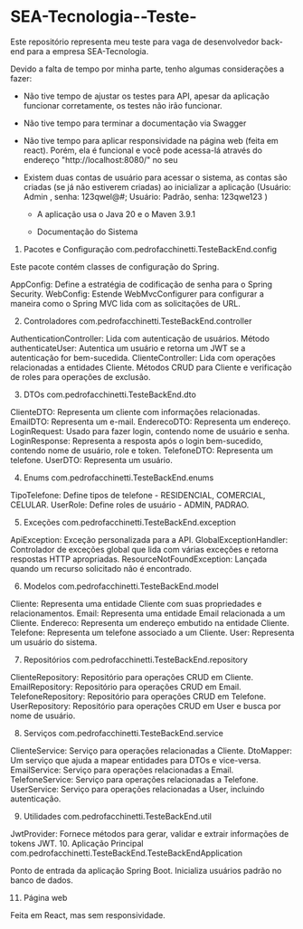 # SEA-Tecnologia--Teste-
Este repositório representa meu teste para vaga de desenvolvedor back-end para a empresa SEA-Tecnologia.

Devido a falta de tempo por minha parte, tenho algumas considerações a fazer:

- Não tive tempo de ajustar os testes para API, apesar da aplicação funcionar corretamente, os testes não irão funcionar.

- Não tive tempo para terminar a documentação via Swagger

- Não tive tempo para aplicar responsividade na página web (feita em react). Porém, ela é funcional e você pode acessa-lá através do endereço "http://localhost:8080/" no seu

- Existem duas contas de usuário para acessar o sistema, as contas são criadas (se já não estiverem criadas) ao inicializar a aplicação
  (Usuário: Admin , senha: 123qwel@#; Usuário: Padrão, senha: 123qwe123 )

  - A aplicação usa o Java 20 e o Maven 3.9.1
 
  - Documentação do Sistema
1. Pacotes e Configuração
com.pedrofacchinetti.TesteBackEnd.config

Este pacote contém classes de configuração do Spring.

AppConfig: Define a estratégia de codificação de senha para o Spring Security.
WebConfig: Estende WebMvcConfigurer para configurar a maneira como o Spring MVC lida com as solicitações de URL.

2. Controladores
com.pedrofacchinetti.TesteBackEnd.controller

AuthenticationController: Lida com autenticação de usuários.
Método authenticateUser: Autentica um usuário e retorna um JWT se a autenticação for bem-sucedida.
ClienteController: Lida com operações relacionadas a entidades Cliente.
Métodos CRUD para Cliente e verificação de roles para operações de exclusão.

3. DTOs
com.pedrofacchinetti.TesteBackEnd.dto

ClienteDTO: Representa um cliente com informações relacionadas.
EmailDTO: Representa um e-mail.
EnderecoDTO: Representa um endereço.
LoginRequest: Usado para fazer login, contendo nome de usuário e senha.
LoginResponse: Representa a resposta após o login bem-sucedido, contendo nome de usuário, role e token.
TelefoneDTO: Representa um telefone.
UserDTO: Representa um usuário.

4. Enums
com.pedrofacchinetti.TesteBackEnd.enums

TipoTelefone: Define tipos de telefone - RESIDENCIAL, COMERCIAL, CELULAR.
UserRole: Define roles de usuário - ADMIN, PADRAO.

5. Exceções
com.pedrofacchinetti.TesteBackEnd.exception

ApiException: Exceção personalizada para a API.
GlobalExceptionHandler: Controlador de exceções global que lida com várias exceções e retorna respostas HTTP apropriadas.
ResourceNotFoundException: Lançada quando um recurso solicitado não é encontrado.

6. Modelos
com.pedrofacchinetti.TesteBackEnd.model

Cliente: Representa uma entidade Cliente com suas propriedades e relacionamentos.
Email: Representa uma entidade Email relacionada a um Cliente.
Endereco: Representa um endereço embutido na entidade Cliente.
Telefone: Representa um telefone associado a um Cliente.
User: Representa um usuário do sistema.

7. Repositórios
com.pedrofacchinetti.TesteBackEnd.repository

ClienteRepository: Repositório para operações CRUD em Cliente.
EmailRepository: Repositório para operações CRUD em Email.
TelefoneRepository: Repositório para operações CRUD em Telefone.
UserRepository: Repositório para operações CRUD em User e busca por nome de usuário.

8. Serviços
com.pedrofacchinetti.TesteBackEnd.service

ClienteService: Serviço para operações relacionadas a Cliente.
DtoMapper: Um serviço que ajuda a mapear entidades para DTOs e vice-versa.
EmailService: Serviço para operações relacionadas a Email.
TelefoneService: Serviço para operações relacionadas a Telefone.
UserService: Serviço para operações relacionadas a User, incluindo autenticação.

9. Utilidades
com.pedrofacchinetti.TesteBackEnd.util

JwtProvider: Fornece métodos para gerar, validar e extrair informações de tokens JWT.
10. Aplicação Principal
com.pedrofacchinetti.TesteBackEnd.TesteBackEndApplication

Ponto de entrada da aplicação Spring Boot.
Inicializa usuários padrão no banco de dados.

11. Página web

Feita em React, mas sem responsividade.
